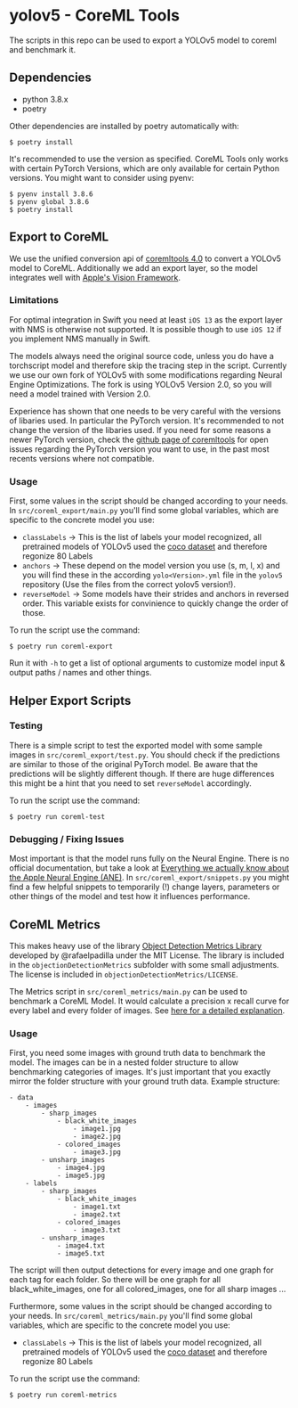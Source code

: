 # yolov5 - CoreML Tools

The scripts in this repo can be used to export a YOLOv5 model to coreml and benchmark it. 

## Dependencies

* python 3.8.x
* poetry

Other dependencies are installed by poetry automatically with:
```console 
$ poetry install
```

It's recommended to use the version as specified. CoreML Tools only works with certain PyTorch Versions, which are only available for certain Python versions. You might want to consider using pyenv:
```
$ pyenv install 3.8.6
$ pyenv global 3.8.6
$ poetry install
```

## Export to CoreML 

We use the unified conversion api of [coremltools 4.0](https://coremltools.readme.io/docs) to convert a YOLOv5 model to CoreML. Additionally we add an export layer, so the model integrates well with [Apple's Vision Framework](https://developer.apple.com/documentation/vision). 

### Limitations

For optimal integration in Swift you need at least `iOS 13` as the export layer with NMS is otherwise not supported. It is possible though to use `iOS 12` if you implement NMS manually in Swift.

The models always need the original source code, unless you do have a torchscript model and therefore skip the tracing step in the script. Currently we use our own fork of YOLOv5 with some modifications regarding Neural Engine Optimizations. The fork is using YOLOv5 Version 2.0, so you will need a model trained with Version 2.0. 

Experience has shown that one needs to be very careful with the versions of libaries used. In particular the PyTorch version. It's recommended to not change the version of the libaries used. If you need for some reasons a newer PyTorch version, check the [github page of coremltools](https://github.com/apple/coremltools/issues) for open issues regarding the PyTorch version you want to use, in the past most recents versions where not compatible.

### Usage 

First, some values in the script should be changed according to your needs. In `src/coreml_export/main.py` you'll find some global variables, which are specific to the concrete model you use: 

* `classLabels` -> This is the list of labels your model recognized, all pretrained models of YOLOv5 used the [coco dataset](https://cocodataset.org/#home) and therefore regonize 80 Labels
* `anchors` -> These depend on the model version you use (s, m, l, x) and you will find these in the according `yolo<Version>.yml` file in the `yolov5` repository (Use the files from the correct yolov5 version!). 
* `reverseModel` -> Some models have their strides and anchors in reversed order. This variable exists for convinience to quickly change the order of those.

To run the script use the command: 
```console 
$ poetry run coreml-export
```
Run it with `-h` to get a list of optional arguments to customize model input & output paths / names and other things. 

## Helper Export Scripts

### Testing

There is a simple script to test the exported model with some sample images in `src/coreml_export/test.py`. You should check if the predictions are similar to those of the original PyTorch model. Be aware that the predictions will be slightly different though. If there are huge differences this might be a hint that you need to set `reverseModel` accordingly. 

To run the script use the command: 
```console 
$ poetry run coreml-test
```

### Debugging / Fixing Issues 

Most important is that the model runs fully on the Neural Engine. There is no official documentation, but take a look at [Everything we actually know about the Apple Neural Engine (ANE)](https://github.com/hollance/neural-engine). 
In  `src/coreml_export/snippets.py` you might find a few helpful snippets to temporarily (!) change layers, parameters or other things of the model and test how it influences performance.  

## CoreML Metrics 

This makes heavy use of the library [Object Detection Metrics Library](https://github.com/rafaelpadilla/Object-Detection-Metrics) developed by @rafaelpadilla under the MIT License. 
The library is included in the `objectionDetectionMetrics` subfolder with some small adjustments. The license is included in `objectionDetectionMetrics/LICENSE`.

The Metrics script in  `src/coreml_metrics/main.py` can be used to benchmark a CoreML Model. It would calculate a precision x recall curve for every label and every folder of images. 
See [here for a detailed explanation](https://github.com/rafaelpadilla/Object-Detection-Metrics#important-definitions).

### Usage 

First, you need some images with ground truth data to benchmark the model. The images can be in a nested folder structure to allow benchmarking categories of images. It's just important that you exactly mirror the folder structure with your ground truth data. Example structure: 
```
- data 
    - images
        - sharp_images
            - black_white_images
                - image1.jpg 
                - image2.jpg
            - colored_images 
                - image3.jpg 
        - unsharp_images 
            - image4.jpg 
            - image5.jpg 
    - labels 
        - sharp_images
            - black_white_images
                - image1.txt
                - image2.txt
            - colored_images 
                - image3.txt 
        - unsharp_images 
            - image4.txt 
            - image5.txt 
```
The script will then output detections for every image and one graph for each tag for each folder. So there will be one graph for all black_white_images, one for all colored_images, one for all sharp images ... 

Furthermore, some values in the script should be changed according to your needs. In `src/coreml_metrics/main.py` you'll find some global variables, which are specific to the concrete model you use: 

* `classLabels` -> This is the list of labels your model recognized, all pretrained models of YOLOv5 used the [coco dataset](https://cocodataset.org/#home) and therefore regonize 80 Labels

To run the script use the command: 
```console 
$ poetry run coreml-metrics
```
